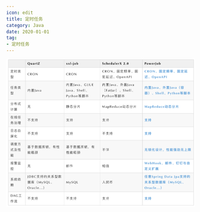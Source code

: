 ```yaml
---
icon: edit
title: 定时任务
category: Java
date: 2020-01-01
tag:
- 定时任务
---
```



![img](./timed-task.assets/up-795f5e9b0d875063717b1ee6a08f2ff1c01.png)


